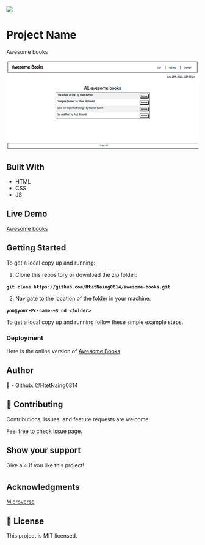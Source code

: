 ![](https://img.shields.io/badge/Microverse-blueviolet)
# Project Name
Awesome books

![screenshot](screenshot.png)
## Built With
- HTML
- CSS
- JS
## Live Demo

[Awesome books](https://htetnaing0814.github.io/awesome-books/)

## Getting Started

To get a local copy up and running:

1. Clone this repository or download the zip folder:

**``git clone https://github.com/HtetNaing0814/awesome-books.git``**

2. Navigate to the location of the folder in your machine:

**``you@your-Pc-name:~$ cd <folder>``**

To get a local copy up and running follow these simple example steps.

### Deployment

Here is the online version of [Awesome Books](https://htetnaing0814.github.io/awesome-books/)

## Author
👤 - Github: [@HtetNaing0814](https://github.com/HtetNaing0814)

## 🤝 Contributing
Contributions, issues, and feature requests are welcome!

Feel free to check [issue page](https://github.com/HtetNaing0814/awesome-books/issues).

## Show your support
Give a ⭐️ if you like this project!

## Acknowledgments
[Microverse](https://bit.ly/MicroverseTN)

## 📝 License
This project is MIT licensed.
